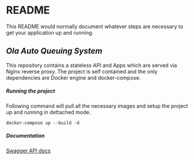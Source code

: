 # README #

This README would normally document whatever steps are necessary to get your application up and running.

## *Ola Auto Queuing System* ##

This repository contains a stateless API and Apps which are served via Nginx reverse proxy. The project is self contained and the only dependencies are Docker engine and docker-compose.

##### Running the project #####
Following command will pull all the necessary images and setup the project up and running in dettached mode.

`docker-compose up --build -d`

##### Documentation #####

[Swagger API docs](http://localhost/api/v0/docs/)
